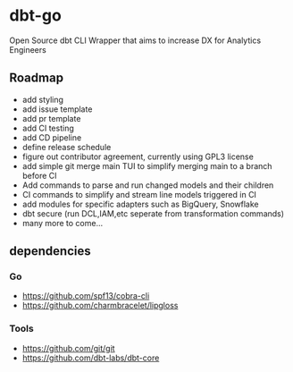 # dbt-go
Open Source dbt CLI Wrapper that aims to increase DX for Analytics Engineers

## Roadmap

- add styling
- add issue template
- add pr template
- add CI testing
- add CD pipeline
- define release schedule
- figure out contributor agreement, currently using GPL3 license
- add simple git merge main TUI to simplify merging main to a branch before CI
- Add commands to parse and run changed models and their children
- CI commands to simplify and stream line models triggered in CI
- add modules for specific adapters such as BigQuery, Snowflake
- dbt secure (run DCL,IAM,etc seperate from transformation commands)
- many more to come...


## dependencies

### Go
 - https://github.com/spf13/cobra-cli
 - https://github.com/charmbracelet/lipgloss

### Tools
 - https://github.com/git/git
 - https://github.com/dbt-labs/dbt-core